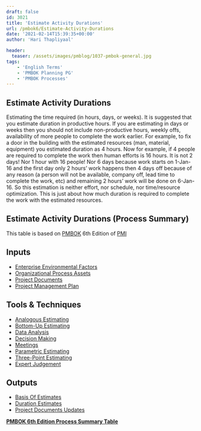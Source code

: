 ```yaml
---
draft: false
id: 3021   
title: 'Estimate Activity Durations'
url: /pmbok6/Estimate-Activity-Durations
date: '2021-02-14T15:39:35+00:00'
author: 'Hari Thapliyaal'

header:
  teaser: /assets/images/pmblog/1037-pmbok-general.jpg
tags:
    - 'English Terms'
    - 'PMBOK Planning PG'
    - 'PMBOK Processes'
---
```


## Estimate Activity Durations

Estimating the time required (in hours, days, or weeks). It is suggested that you estimate duration in productive hours. If you are estimating in days or weeks then you should not include non-productive hours, weekly offs, availability of more people to complete the work earlier. For example, to fix a door in the building with the estimated resources (man, material, equipment) you estimated duration as 4 hours. Now for example, if 4 people are required to complete the work then human efforts is 16 hours. It is not 2 days! Nor 1 hour with 16 people! Nor 6 days because work starts on 1-Jan-16 and the first day only 2 hours’ work happens then 4 days off because of any reason (a person will not be available, company off, lead time to complete the work, etc) and remaining 2 hours’ work will be done on 6-Jan-16. So this estimation is neither effort, nor schedule, nor time/resource optimization. This is just about how much duration is required to complete the work with the estimated resources.

## Estimate Activity Durations (Process Summary)

This table is based on [PMBOK](https://www.pmi.org/pmbok-guide-standards) 6th Edition of [PMI](https://www.pmi.org)

## **Inputs**

- [Enterprise Environmental Factors](/pmbok6/enterprise-environmental-factors)
- [Organizational Process Assets](/pmbok6/organizational-process-assets)
- [Project Documents](/pmbok6/project-documents)
- [Project Management Plan](/pmbok6/project-management-plan)

## **Tools & Techniques**

- [Analogous Estimating](/pmbok6/analogous-estimating)
- [Bottom-Up Estimating](/pmbok6/bottom-up-estimating)
- [Data Analysis](/pmbok6/data-analysis)
- [Decision Making](/pmbok6/decision-making)
- [Meetings](/pmbok6/meetings)
- [Parametric Estimating](/pmbok6/parametric-estimating)
- [Three-Point Estimating](/pmbok6/three-point-estimating)
- [Expert Judgement](/pmbok6/expert-judgement)

## **Outputs**

- [Basis Of Estimates](/pmbok6/basis-of-estimates)
- [Duration Estimates](/pmbok6/duration-estimates)
- [Project Documents Updates](/pmbok6/project-documents-updates)

**[PMBOK 6th Edition Process Summary Table](/pmbok6/process-groups-and-processes-in-pmbok6/)**
